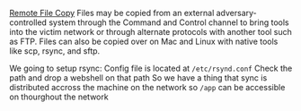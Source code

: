 [Remote File Copy](https://attack.mitre.org/techniques/T1105/) Files may be copied from an external adversary-controlled system through the Command and Control channel to bring tools into the victim network or through alternate protocols with another tool such as FTP. Files can also be copied over on Mac and Linux with native tools like scp, rsync, and sftp.

We going to setup rsync:
Config file is located at `/etc/rsynd.conf`
Check the path and drop a webshell on that path
So we have a thing that sync is distributed accross the machine on the network so `/app` can be accessible on thourghout the network
